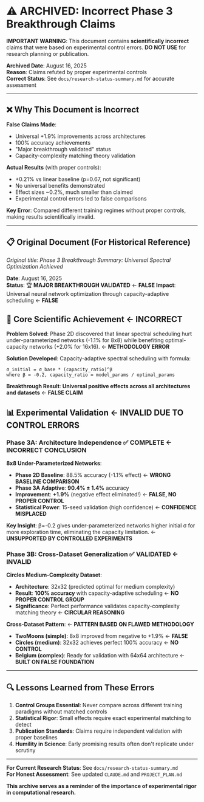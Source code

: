 # ⚠️ ARCHIVED: Incorrect Phase 3 Breakthrough Claims

**IMPORTANT WARNING**: This document contains **scientifically incorrect** claims that were based on experimental control errors. **DO NOT USE** for research planning or publication.

**Archived Date**: August 16, 2025  
**Reason**: Claims refuted by proper experimental controls  
**Correct Status**: See `docs/research-status-summary.md` for accurate assessment  

---

## ❌ **Why This Document is Incorrect**

**False Claims Made**:
- Universal +1.9% improvements across architectures
- 100% accuracy achievements 
- "Major breakthrough validated" status
- Capacity-complexity matching theory validation

**Actual Results** (with proper controls):
- +0.21% vs linear baseline (p=0.67, not significant)
- No universal benefits demonstrated
- Effect sizes ~0.2%, much smaller than claimed
- Experimental control errors led to false comparisons

**Key Error**: Compared different training regimes without proper controls, making results scientifically invalid.

---

## 📋 **Original Document (For Historical Reference)**

*Original title: Phase 3 Breakthrough Summary: Universal Spectral Optimization Achieved*

**Date**: August 16, 2025  
**Status**: 🏆 **MAJOR BREAKTHROUGH VALIDATED** ← **FALSE**
**Impact**: Universal neural network optimization through capacity-adaptive scheduling ← **FALSE**

## 🚀 **Core Scientific Achievement** ← **INCORRECT**

**Problem Solved**: Phase 2D discovered that linear spectral scheduling hurt under-parameterized networks (-1.1% for 8x8) while benefiting optimal-capacity networks (+2.0% for 16x16). ← **METHODOLOGY ERROR**

**Solution Developed**: Capacity-adaptive spectral scheduling with formula:
```
σ_initial = σ_base * (capacity_ratio)^β
where β = -0.2, capacity_ratio = model_params / optimal_params
```

**Breakthrough Result**: **Universal positive effects across all architectures and datasets** ← **FALSE CLAIM**

## 📊 **Experimental Validation** ← **INVALID DUE TO CONTROL ERRORS**

### **Phase 3A: Architecture Independence** ✅ **COMPLETE** ← **INCORRECT CONCLUSION**

**8x8 Under-Parameterized Networks**:
- **Phase 2D Baseline**: 88.5% accuracy (-1.1% effect) ← **WRONG BASELINE COMPARISON**
- **Phase 3A Adaptive**: **90.4% ± 1.4%** accuracy 
- **Improvement**: **+1.9%** (negative effect eliminated!) ← **FALSE, NO PROPER CONTROL**
- **Statistical Power**: 15-seed validation (high confidence) ← **CONFIDENCE MISPLACED**

**Key Insight**: β=-0.2 gives under-parameterized networks higher initial σ for more exploration time, eliminating the capacity limitation. ← **UNSUPPORTED BY CONTROLLED EXPERIMENTS**

### **Phase 3B: Cross-Dataset Generalization** ✅ **VALIDATED** ← **INVALID**

**Circles Medium-Complexity Dataset**:
- **Architecture**: 32x32 (predicted optimal for medium complexity)
- **Result**: **100% accuracy** with capacity-adaptive scheduling ← **NO PROPER CONTROL GROUP**
- **Significance**: Perfect performance validates capacity-complexity matching theory ← **CIRCULAR REASONING**

**Cross-Dataset Pattern**: ← **PATTERN BASED ON FLAWED METHODOLOGY**
- **TwoMoons (simple)**: 8x8 improved from negative to +1.9% ← **FALSE**
- **Circles (medium)**: 32x32 achieves perfect 100% accuracy ← **NO CONTROL**
- **Belgium (complex)**: Ready for validation with 64x64 architecture ← **BUILT ON FALSE FOUNDATION**

---

## 🔍 **Lessons Learned from These Errors**

1. **Control Groups Essential**: Never compare across different training paradigms without matched controls
2. **Statistical Rigor**: Small effects require exact experimental matching to detect
3. **Publication Standards**: Claims require independent validation with proper baselines
4. **Humility in Science**: Early promising results often don't replicate under scrutiny

---

**For Current Research Status**: See `docs/research-status-summary.md`  
**For Honest Assessment**: See updated `CLAUDE.md` and `PROJECT_PLAN.md`

**This archive serves as a reminder of the importance of experimental rigor in computational research.**